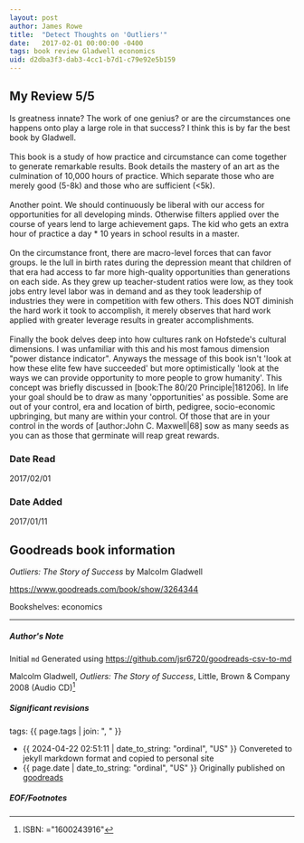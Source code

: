 ```yaml
---
layout: post
author: James Rowe
title:  "Detect Thoughts on 'Outliers'"
date:   2017-02-01 00:00:00 -0400
tags: book review Gladwell economics
uid: d2dba3f3-dab3-4cc1-b7d1-c79e92e5b159
---
```


<!-- highly dependent on how you personally use jekyll templates, and how you want this to show up -->
<!-- escape any jekyll keys with double brackets -->

## My Review 5/5

Is greatness innate? The work of one genius? or are the circumstances one happens onto play a large role in that success? I think this is by far the best book by Gladwell.<br/><br/>This book is a study of how practice and circumstance can come together to generate remarkable results. Book details the mastery of an art as the culmination of 10,000 hours of practice. Which separate those who are merely good (5-8k) and those who are sufficient (<5k).<br/><br/>Another point. We should continuously be liberal with our access for opportunities for all developing minds. Otherwise filters applied over the course of years lend to large achievement gaps. The kid who gets an extra hour of practice a day * 10 years in school results in a master.<br/><br/>On the circumstance front, there are macro-level forces that can favor groups. Ie the lull in birth rates during the depression meant that children of that era had access to far more high-quality opportunities than generations on each side. As they grew up teacher-student ratios were low, as they took jobs entry level labor was in demand and as they took leadership of industries they were in competition with few others. This does NOT diminish the hard work it took to accomplish, it merely observes that hard work applied with greater leverage results in greater accomplishments.<br/><br/>Finally the book delves deep into how cultures rank on Hofstede's cultural dimensions. I was unfamiliar with this and his most famous dimension "power distance indicator". Anyways the message of this book isn't 'look at how these elite few have succeeded' but more optimistically 'look at the ways we can provide opportunity to more people to grow humanity'. This concept was briefly discussed in [book:The 80/20 Principle|181206]. In life your goal should be to draw as many 'opportunities' as possible. Some are out of your control, era and location of birth, pedigree, socio-economic upbringing, but many are within your control. Of those that are in your control in the words of [author:John C. Maxwell|68] sow as many seeds as you can as those that germinate will reap great rewards.

### Date Read
2017/02/01

### Date Added
2017/01/11

## Goodreads book information

*Outliers: The Story of Success* by Malcolm Gladwell

https://www.goodreads.com/book/show/3264344

Bookshelves: economics

---

##### Author's Note

Initial `md` Generated using https://github.com/jsr6720/goodreads-csv-to-md

Malcolm Gladwell, *Outliers: The Story of Success*,  Little, Brown & Company 2008 (Audio CD)[^1]

##### Significant revisions

tags: {{ page.tags | join: ", " }} <!-- todo move this somewhere -->

- {{ 2024-04-22 02:51:11 | date_to_string: "ordinal", "US" }} Convereted to jekyll markdown format and copied to personal site
- {{ page.date | date_to_string: "ordinal", "US" }} Originally published on [goodreads](https://www.goodreads.com)

##### EOF/Footnotes

[^1]: ISBN: ="1600243916"